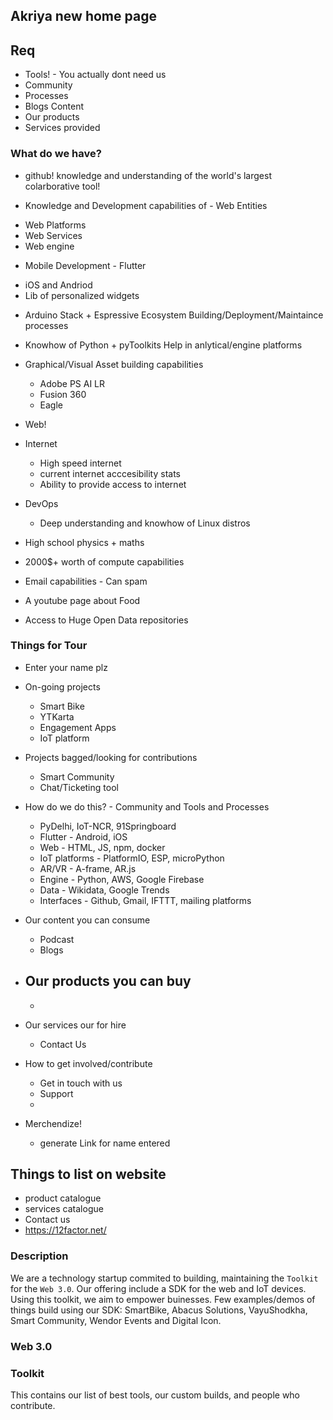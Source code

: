 ## Akriya new home page

## Req
* Tools! - You actually dont need us
* Community
* Processes
* Blogs Content
* Our products
* Services provided



### What do we have?
* github!
knowledge and understanding of the world's largest colarborative tool!

* Knowledge and Development capabilities of - Web Entities
- Web Platforms
- Web Services
- Web engine

* Mobile Development - Flutter
- iOS and Andriod
- Lib of personalized widgets

* Arduino Stack + Espressive Ecosystem
    Building/Deployment/Maintaince processes

* Knowhow of Python + pyToolkits
    Help in anlytical/engine platforms

* Graphical/Visual Asset building capabilities
    * Adobe PS AI LR 
    * Fusion 360
    * Eagle

* Web!

* Internet
    - High speed internet
    - current internet acccesibility stats
    - Ability to provide access to internet

* DevOps
    - Deep understanding and knowhow of Linux distros

* High school physics + maths

* 2000$+ worth of compute capabilities

* Email capabilities - Can spam

* A youtube page about Food

* Access to Huge Open Data repositories


### Things for Tour

* Enter your name plz

* On-going projects
    - Smart Bike
    - YTKarta
    - Engagement Apps
    - IoT platform 
    
* Projects bagged/looking for contributions
    - Smart Community
    - Chat/Ticketing tool

* How do we do this? - Community and Tools and Processes
    - PyDelhi,  IoT-NCR, 91Springboard
    - Flutter - Android, iOS
    - Web - HTML, JS, npm, docker
    - IoT platforms - PlatformIO, ESP, microPython
    - AR/VR - A-frame, AR.js
    - Engine - Python, AWS, Google Firebase
    - Data - Wikidata, Google Trends
    - Interfaces - Github, Gmail, IFTTT, mailing platforms

* Our content you can consume
    - Podcast
    - Blogs

* Our products you can buy
    - 
    - 

* Our services our for hire
    - Contact Us

* How to get involved/contribute
    - Get in touch with us
    - Support
    - 

* Merchendize!
    - generate Link for name entered


## Things to list on website
* product catalogue
* services catalogue
* Contact us
* https://12factor.net/


### Description
We are a technology startup commited to building, maintaining the `Toolkit` for the `Web 3.0`. Our offering include a SDK for the web and IoT devices. Using this toolkit, we aim to empower buinesses.
Few examples/demos of things build using our SDK: SmartBike, Abacus Solutions, VayuShodkha, Smart Community, Wendor Events and Digital Icon.


### Web 3.0


### Toolkit
This contains our list of best tools, our custom builds, and people who contribute.


#### 